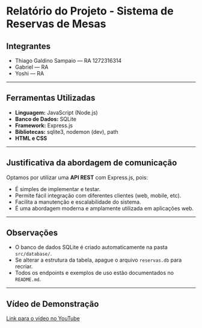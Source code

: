 # Relatório do Projeto - Sistema de Reservas de Mesas

## Integrantes
- Thiago Galdino Sampaio — RA 1272316314
- Gabriel — RA
- Yoshi — RA

---

## Ferramentas Utilizadas

- **Linguagem:** JavaScript (Node.js)
- **Banco de Dados:** SQLite
- **Framework:** Express.js
- **Bibliotecas:** sqlite3, nodemon (dev), path
- **HTML e CSS**

---

## Justificativa da abordagem de comunicação

Optamos por utilizar uma **API REST** com Express.js, pois:
- É simples de implementar e testar.
- Permite fácil integração com diferentes clientes (web, mobile, etc).
- Facilita a manutenção e escalabilidade do sistema.
- É uma abordagem moderna e amplamente utilizada em aplicações web.

---

## Observações

- O banco de dados SQLite é criado automaticamente na pasta `src/database/`.
- Se alterar a estrutura da tabela, apague o arquivo `reservas.db` para recriar.
- Todos os endpoints e exemplos de uso estão documentados no `README.md`.

---

## Vídeo de Demonstração

[Link para o vídeo no YouTube](COLE_AQUI_O_LINK_DO_VIDEO)
